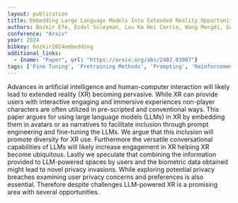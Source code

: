 ```yaml
---
layout: publication
title: Embedding Large Language Models Into Extended Reality Opportunities And Challenges For Inclusion Engagement And Privacy
authors: Bozkir Efe, Özdel Süleyman, Lau Ka Hei Carrie, Wang Mengdi, Gao Hong, Kasneci Enkelejda
conference: "Arxiv"
year: 2024
bibkey: bozkir2024embedding
additional_links:
  - {name: "Paper", url: "https://arxiv.org/abs/2402.03907"}
tags: ['Fine Tuning', 'Pretraining Methods', 'Prompting', 'Reinforcement Learning', 'Training Techniques']
---
```

Advances in artificial intelligence and human-computer interaction will likely lead to extended reality (XR) becoming pervasive. While XR can provide users with interactive engaging and immersive experiences non-player characters are often utilized in pre-scripted and conventional ways. This paper argues for using large language models (LLMs) in XR by embedding them in avatars or as narratives to facilitate inclusion through prompt engineering and fine-tuning the LLMs. We argue that this inclusion will promote diversity for XR use. Furthermore the versatile conversational capabilities of LLMs will likely increase engagement in XR helping XR become ubiquitous. Lastly we speculate that combining the information provided to LLM-powered spaces by users and the biometric data obtained might lead to novel privacy invasions. While exploring potential privacy breaches examining user privacy concerns and preferences is also essential. Therefore despite challenges LLM-powered XR is a promising area with several opportunities.
